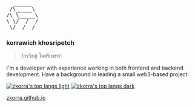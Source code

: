 <pre>
  ______
 /\_____\
/\ \_____\
\ \/  /  /
 \/__/__/
</pre>

### korrawich khosripetch

> /กรวิชญ์ โคศรีเพชร/ 

I'm a developer with experience working in both frontend and backend development. Have a background in leading a small web3-based project.

[![zkorra's top langs light](https://github-readme-stats.vercel.app/api/top-langs/?username=zkorra&hide=jupyter%20notebook&layout=compact&card_width=325&langs_count=8&custom_title=Most%20used%20languages&title_color=1f2328&text_color=1f2328&border_color=d0d7de&border_radius=6&bg_color=00000000&size_weight=0.5&count_weight=0.5#gh-light-mode-only)](https://github.com/zkorra#gh-light-mode-only)
[![zkorra's top langs dark](https://github-readme-stats.vercel.app/api/top-langs/?username=zkorra&hide=jupyter%20notebook&layout=compact&card_width=325&langs_count=8&custom_title=Most%20used%20languages&title_color=e6edf3&text_color=e6edf3&border_color=161b22&border_radius=6&bg_color=161b22&size_weight=0.5&count_weight=0.5#gh-dark-mode-only)](https://github.com/zkorra#gh-dark-mode-only)

[zkorra.github.io](https://zkorra.github.io)

